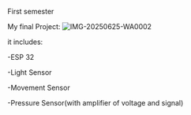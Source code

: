 First semester 






















My final Project:
![IMG-20250625-WA0002](https://github.com/user-attachments/assets/8fd4375c-e8b8-43b2-8d51-9edc0f2a72b9)



it includes:

-ESP 32

-Light Sensor

-Movement Sensor

-Pressure Sensor(with amplifier of voltage and signal)

